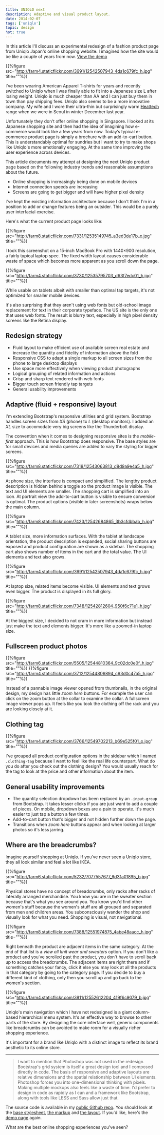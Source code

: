 ```yaml
---
title: UNIQLO next
description: Adaptive and visual product layout.
date: 2014-02-07
tags: ['uniqlo']
topic: design
hot: true
---
```


In this article I'll discuss an experimental redesign of a fashion product page from Uniqlo Japan's online shopping website. I imagined how the site would be like a couple of years from now. [View the demo](/uniqlo-next-demo)

{{%figure src="http://farm4.staticflickr.com/3691/12542507943_4da1c679fc_h.jpg" title=""%}}

I’ve been wearing American Apparel T-shirts for years and recently switched to Uniqlo when I was finally able to fit into a Japanese size L after losing weight. Uniqlo is much cheaper than AA and I can just buy them in town than pay shipping fees. Uniqlo also seems to be a more innovative company. My wife and I wore their ultra-thin but surprisingly warm [Heattech](http://www.uniqlo.com/jp/global/L3/us/men.html) range when we were in Seoul in winter December last year.

Unfortunately they don't offer online shopping in Singapore. I looked at its Japanese shopping site and then had the idea of imagining how e-commerce would look like a few years from now. Today’s typical e-commerce product page is simply a brochure with an add-to-cart button. This is understandably optimal for sundries but I want to try to make shops like Uniqlo's more emotionally engaging. At the same time improving the user experience across devices.

This article documents my attempt at designing the next Uniqlo product page based on the following industry trends and reasonable assumptions about the future.

* Online shopping is increasingly being done on mobile devices
* Internet connection speeds are increasing
* Screens are going to get bigger and will have higher pixel density

I've kept the existing information architecture because I don't think I'm in a position to add or change features being an outsider. This would be a purely user interfacial exercise.

Here's what the current product page looks like:

{{%figure src="http://farm8.staticflickr.com/7331/12535149745_a3ed3de17b_o.jpg" title=""%}}

I took this screenshot on a 15-inch MacBook Pro with 1440&times;900 resolution, a fairly typical laptop spec. The fixed width layout causes considerable waste of space which becomes more apparent as you scroll down the page.

{{%figure src="http://farm4.staticflickr.com/3730/12535795703_d63f7edc01_h.jpg" title=""%}}

While usable on tablets albeit with smaller than optimal tap targets, it's not optimized for smaller mobile devices.

It's also surprising that they aren't using web fonts but old-school image replacement for text in their corporate typeface. The US site is the only one that uses web fonts. The result is blurry text, especially in high pixel density screens like the Retina display.

## Redesign strategy

* Fluid layout to make efficient use of available screen real estate and increase the quantity and fidelity of information above the fold
* Responsive CSS to adapt a single markup to all screen sizes from the phone to large desktop displays
* Use space more effectively when viewing product photographs
* Logical grouping of related information and actions
* Crisp and sharp text rendered with web fonts
* Bigger touch screen friendly tap targets
* General usability improvements

## Adaptive (fluid + responsive) layout

I'm extending Bootstrap's responsive utilities and grid system. Bootstrap handles screen sizes from _XS_ (phone) to _L_ (desktop monitors). I added an _XL_ size to accomodate very big screens like the Thunderbolt display.

The convention when it comes to designing responsive sites is the _mobile-first_ approach. This is how Bootstrap does responsive. The base styles are for small devices and media queries are added to vary the styling for bigger screens.

{{%figure src="http://farm8.staticflickr.com/7318/12543063813_d8d9a9e4a5_h.jpg" title=""%}}

At phone size, the interface is compact and simplified. The lengthy product description is hidden behind a toggle so the product image is visible. The text and UI elements are smaller. The shopping cart is simplified into an icon. At portrait view the add-to-cart button is visible to ensure conversion is optimal. The product options (visible in later screenshots) wraps below the main column.

{{%figure src="http://farm8.staticflickr.com/7423/12542684865_3b3cfdbbab_h.jpg" title=""%}}

A tablet size, more information surfaces. With the tablet at landscape orientation, the product description is expanded, social sharing buttons are exposed and product configuration are shown as a sidebar. The shopping cart also shows number of items in the cart and the total value. The UI elements and text also grows.

{{%figure src="http://farm4.staticflickr.com/3691/12542507943_4da1c679fc_h.jpg" title=""%}}

At laptop size, related items become visible. UI elements and text grows even bigger. The product is displayed in its full glory.

{{%figure src="http://farm8.staticflickr.com/7348/12542812604_950f6c71e1_h.jpg" title=""%}}

At the biggest size, I decided to not cram in more information but instead just make the text and elements bigger. It's more like a zoomed-in laptop size.

## Fullscreen product photos

{{%figure src="http://farm6.staticflickr.com/5505/12544810364_9c02dc0e0f_h.jpg" title=""%}}
{{%figure src="http://farm4.staticflickr.com/3712/12544809894_c93d0c47a5_h.jpg" title=""%}}

Instead of a pannable image viewer opened from thumbnails, in the original design, my design has little _zoom here_ buttons. For example the user can click on the zoom button at the collar to examine the collar. A fullscreen image viewer pops up. It feels like you took the clothing off the rack and you are looking closely at it.

## Clothing tag

{{%figure src="http://farm4.staticflickr.com/3766/12549702213_b69e525f01_o.jpg" title=""%}}

I've grouped all product configuration options in the sidebar which I named `.clothing-tag` because I want to feel like the real life counterpart. What do you do after you check out the clothing design? You would usually reach for the tag to look at the price and other information about the item.

## General usability improvements

* The quantity selection dropdown has been replaced by an `.input-group` from Bootstrap. It takes lesser clicks if you are just want to add a couple of pieces. On mobile, dropdown boxes are a pain to operate. It's much easier to just tap a button a few times.
* Add-to-cart button that's bigger and not hidden further down the page.
* Transitions when _zoom here_ buttons appear and when looking at larger photos so it's less jarring.

## Where are the breadcrumbs?

Imagine yourself shopping at Uniqlo. If you've never seen a Uniqlo store, they all look similar and feel a lot like IKEA.

{{%figure src="http://farm6.staticflickr.com/5232/7077557677_6d31a01895_b.jpg" title=""%}}

Physical stores have no concept of breadcrumbs, only racks after racks of laterally arranged merchandise. You know you are in the sweater section because that's what you see around you. You know you'd find other women's stuff because the women's stuff are all grouped and separated from men and children areas. You subconsciously wander the shop and visually look for what you need. Shopping is visual, not navigational.

{{%figure src="http://farm8.staticflickr.com/7388/12551974875_4abe48aacc_h.jpg" title=""%}}

Right beneath the product are adjacent items in the same category. At the end of that list is a _view all knit wear and sweaters_ option. If you don't like a product and you've scrolled past the product, you don't have to scroll back up to access the breadcrumbs. The adjacent items are right there and if something catches your fancy, click it else you may look at all the products in that category by going to the category page. If you decide to buy a different kind of clothing, only then you scroll up and go back to the women's section.

{{%figure src="http://farm4.staticflickr.com/3811/12552612204_419f6c9079_b.jpg" title=""%}}

Uniqlo's main navigation which I have not redesigned is a giant column-based hierarchical menu system. It's an effective way to browse to other parts of the store. By designing the core interface well, generic components like breadcrumbs can be avoided to make room for a visually richer shopping experience.

It's important for a brand like Uniqlo with a distinct image to reflect its brand aesthetic to its online store.

---

> I want to mention that Photoshop was not used in the redesign. Bootstrap's grid system is itself a great design tool and I composed directly in code. The basis of responsive and adaptive layouts are relative dimensions and the spatial relationship between UI elements. Photoshop forces you into one-dimensional thinking with pixels. Making multiple mockups also feels like a waste of time. I'd prefer to design in code as rapidly as I can and a framework like Bootstrap, along with tools like LESS and Sass allow just that.

The source code is available in my [public Github repo](https://github.com/aentan/aenism). You should look at the [base stylesheet](https://github.com/aentan/aenism/blob/master/source/assets/stylesheets/uniqlo.scss), [the markup](https://github.com/aentan/aenism/blob/master/source/uniqlo-next-demo.html.erb) and [the layout](https://github.com/aentan/aenism/blob/master/source/layouts/uniqlo.erb). If you'd like, here's the [demo page](/uniqlo-next-demo) again.

What are the best online shopping experiences you've seen?
